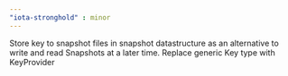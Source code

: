```yaml
---
"iota-stronghold" : minor
---
```


Store key to snapshot files in snapshot datastructure as an alternative to write and read Snapshots at a later time.
Replace generic Key type with KeyProvider